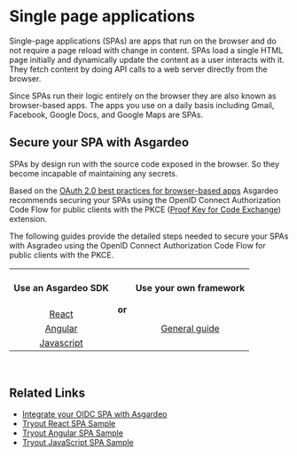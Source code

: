 # Single page applications

Single-page applications (SPAs) are apps that run on the browser and do not require a page reload with change 
in content. SPAs load a single HTML page initially and dynamically update the content as a user interacts with it. 
They fetch content by doing API calls to a web server directly from the browser.

Since SPAs run their logic entirely on the browser they are also known as browser-based apps. The apps you use on a 
daily basis including Gmail, Facebook, Google Docs, and Google Maps are SPAs.

## Secure your SPA with Asgardeo

SPAs by design run with the source code exposed in the browser. So they become incapable of maintaining any secrets.

Based on the [OAuth 2.0 best practices for browser-based apps](https://datatracker.ietf.org/doc/html/draft-ietf-oauth-browser-based-apps-08)
Asgardeo recommends securing your SPAs using the OpenID Connect Authorization Code Flow for public clients 
with the PKCE ([Proof Key for Code Exchange](https://datatracker.ietf.org/doc/html/rfc7636)) extension.

The following guides provide the detailed steps needed to secure your SPAs with Asgradeo using the OpenID Connect 
Authorization Code Flow for public clients with the PKCE. 

<table class="border-table">
  <tbody>
    <tr>
      <td><h4><b>Use an Asgardeo SDK</b></h4></td>
      <td rowspan="4" colspan="4"><h4>or</h4></td>
      <td><h4><b>Use your own framework</b></h4></td>
    </tr>
    <tr>
      <td style="text-align:center"><a href="../../../sdks/react">React</a></td>
      <td rowspan="3" colspan="3" style="text-align:center"><a href="./spa-integrate-with-oidc">General guide</a></td>
    </tr>
    <tr>
      <td style="text-align:center"><a href="../../../sdks/angular">Angular</a></td>
    </tr>
    <tr>
      <td style="text-align:center"><a href="../../../sdks/javascript">Javascript</a></td>
    </tr>
  </tbody>
</table>

<br>

## Related Links
* [Integrate your OIDC SPA with Asgardeo](./spa-integrate-with-oidc.md)
* [Tryout React SPA Sample](/quickstarts/qsg-spa-react.md)
* [Tryout Angular SPA Sample](/quickstarts/qsg-spa-angular.md)
* [Tryout JavaScript SPA Sample](/quickstarts/qsg-spa-javascript.md)

